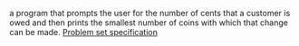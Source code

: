 a program that prompts the user for the number of cents that a customer is owed and then prints the smallest number of coins with which that change can be made. [Problem set specification](https://cs50.harvard.edu/x/2023/psets/1/cash/)
